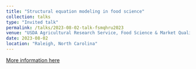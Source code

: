 ```yaml
---
title: "Structural equation modeling in food science"
collection: talks
type: "Invited talk"
permalink: /talks/2023-08-02-talk-fsmqhru2023
venue: "USDA Agricultural Research Service, Food Science & Market Quality & Handling research unit meeting"
date: 2023-08-02
location: "Raleigh, North Carolina"
---
```


[More information here](https://usda-ree-ars.github.io/SEAStats/talks/SEM_food_science_Raleigh_2023-08-01.pdf)
